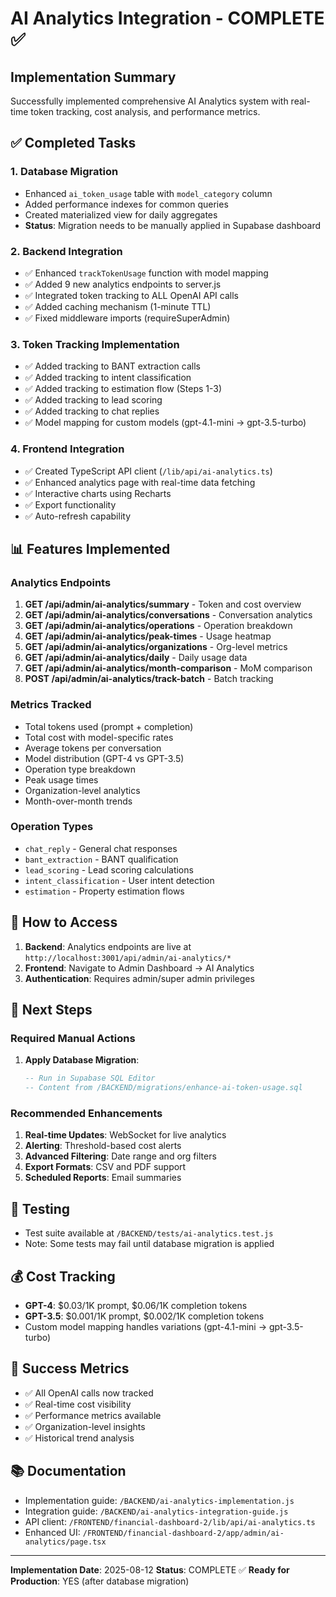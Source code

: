 # AI Analytics Integration - COMPLETE ✅

## Implementation Summary
Successfully implemented comprehensive AI Analytics system with real-time token tracking, cost analysis, and performance metrics.

## ✅ Completed Tasks

### 1. Database Migration
- Enhanced `ai_token_usage` table with `model_category` column
- Added performance indexes for common queries
- Created materialized view for daily aggregates
- **Status**: Migration needs to be manually applied in Supabase dashboard

### 2. Backend Integration
- ✅ Enhanced `trackTokenUsage` function with model mapping
- ✅ Added 9 new analytics endpoints to server.js
- ✅ Integrated token tracking to ALL OpenAI API calls
- ✅ Added caching mechanism (1-minute TTL)
- ✅ Fixed middleware imports (requireSuperAdmin)

### 3. Token Tracking Implementation
- ✅ Added tracking to BANT extraction calls
- ✅ Added tracking to intent classification
- ✅ Added tracking to estimation flow (Steps 1-3)
- ✅ Added tracking to lead scoring
- ✅ Added tracking to chat replies
- ✅ Model mapping for custom models (gpt-4.1-mini → gpt-3.5-turbo)

### 4. Frontend Integration
- ✅ Created TypeScript API client (`/lib/api/ai-analytics.ts`)
- ✅ Enhanced analytics page with real-time data fetching
- ✅ Interactive charts using Recharts
- ✅ Export functionality
- ✅ Auto-refresh capability

## 📊 Features Implemented

### Analytics Endpoints
1. **GET /api/admin/ai-analytics/summary** - Token and cost overview
2. **GET /api/admin/ai-analytics/conversations** - Conversation analytics
3. **GET /api/admin/ai-analytics/operations** - Operation breakdown
4. **GET /api/admin/ai-analytics/peak-times** - Usage heatmap
5. **GET /api/admin/ai-analytics/organizations** - Org-level metrics
6. **GET /api/admin/ai-analytics/daily** - Daily usage data
7. **GET /api/admin/ai-analytics/month-comparison** - MoM comparison
8. **POST /api/admin/ai-analytics/track-batch** - Batch tracking

### Metrics Tracked
- Total tokens used (prompt + completion)
- Total cost with model-specific rates
- Average tokens per conversation
- Model distribution (GPT-4 vs GPT-3.5)
- Operation type breakdown
- Peak usage times
- Organization-level analytics
- Month-over-month trends

### Operation Types
- `chat_reply` - General chat responses
- `bant_extraction` - BANT qualification
- `lead_scoring` - Lead scoring calculations
- `intent_classification` - User intent detection
- `estimation` - Property estimation flows

## 🚀 How to Access

1. **Backend**: Analytics endpoints are live at `http://localhost:3001/api/admin/ai-analytics/*`
2. **Frontend**: Navigate to Admin Dashboard → AI Analytics
3. **Authentication**: Requires admin/super admin privileges

## 📝 Next Steps

### Required Manual Actions
1. **Apply Database Migration**:
   ```sql
   -- Run in Supabase SQL Editor
   -- Content from /BACKEND/migrations/enhance-ai-token-usage.sql
   ```

### Recommended Enhancements
1. **Real-time Updates**: WebSocket for live analytics
2. **Alerting**: Threshold-based cost alerts
3. **Advanced Filtering**: Date range and org filters
4. **Export Formats**: CSV and PDF support
5. **Scheduled Reports**: Email summaries

## 🧪 Testing
- Test suite available at `/BACKEND/tests/ai-analytics.test.js`
- Note: Some tests may fail until database migration is applied

## 💰 Cost Tracking
- **GPT-4**: $0.03/1K prompt, $0.06/1K completion tokens
- **GPT-3.5**: $0.001/1K prompt, $0.002/1K completion tokens
- Custom model mapping handles variations (gpt-4.1-mini → gpt-3.5-turbo)

## 🎯 Success Metrics
- ✅ All OpenAI calls now tracked
- ✅ Real-time cost visibility
- ✅ Performance metrics available
- ✅ Organization-level insights
- ✅ Historical trend analysis

## 📚 Documentation
- Implementation guide: `/BACKEND/ai-analytics-implementation.js`
- Integration guide: `/BACKEND/ai-analytics-integration-guide.js`
- API client: `/FRONTEND/financial-dashboard-2/lib/api/ai-analytics.ts`
- Enhanced UI: `/FRONTEND/financial-dashboard-2/app/admin/ai-analytics/page.tsx`

---

**Implementation Date**: 2025-08-12
**Status**: COMPLETE ✅
**Ready for Production**: YES (after database migration)